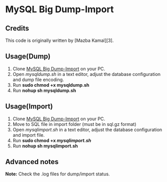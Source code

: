 # MySQL Big Dump-Import


## Credits

This code is originally written by [Mazba Kamal][3].

## Usage(Dump)

1. Clone [MySQL Big Dump-Import][2] on your PC.
2. Open _mysqldump.sh_ in a text editor, adjust the database configuration and dump file encoding.
3. Run **sudo chmod +x  mysqldump.sh**
4. Run **nohup sh mysqldump.sh**

## Usage(Import)

1. Clone [MySQL Big Dump-Import][2] on your PC.
2. Move to SQL file in import folder (must be in sql.gz format)
3. Open _mysqlimport.sh_ in a text editor, adjust the database configuration and import file.
4. Run **sudo chmod +x  _mysqlimport.sh_**
5. Run **nohup sh mysqlimport.sh**
## Advanced notes

**Note:** Check the .log files for dump/import status.  

[1]: https://github.com/mazba
[2]: https://github.com/mazba/mysql-big-dump-import